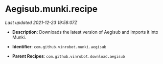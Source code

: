 # Aegisub.munki.recipe

_Last updated 2021-12-23 19:58:07Z_

- **Description**: Downloads the latest version of Aegisub and imports it into Munki.

- **Identifier**: `com.github.vinrobot.munki.aegisub`

- **Parent Recipes**: `com.github.vinrobot.download.aegisub`